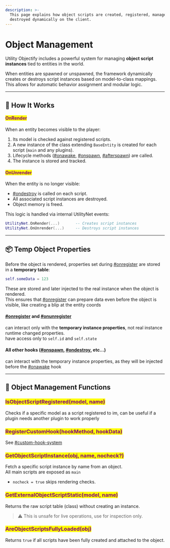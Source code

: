 ```yaml
---
description: >-
  This page explains how object scripts are created, registered, managed, and
  destroyed dynamically on the client.
---
```


# Object Management

Utility Objectify includes a powerful system for managing **object script instances** tied to entities in the world.

When entities are spawned or unspawned, the framework dynamically creates or destroys script instances based on model-to-class mappings. This allows for automatic behavior assignment and modular logic.

***

## 🧠 How It Works

#### <mark style="color:purple;">OnRender</mark>

When an entity becomes visible to the player:

1. Its model is checked against registered scripts.
2. A new instance of the class extending `BaseEntity` is created for each script (`main` and any plugins).
3. Lifecycle methods ([#onawake](../shared/hooks.md#onawake "mention"), [#onspawn](../shared/hooks.md#onspawn "mention"), [#afterspawn](../shared/hooks.md#afterspawn "mention")) are called.
4. The instance is stored and tracked.

#### <mark style="color:purple;">OnUnrender</mark>

When the entity is no longer visible:

* [#ondestroy](../shared/hooks.md#ondestroy "mention") is called on each script.
* All associated script instances are destroyed.
* Object memory is freed.

This logic is handled via internal UtilityNet events:

```lua
UtilityNet.OnRender(...)       -- Creates script instances
UtilityNet.OnUnrender(...)     -- Destroys script instances
```

***

## 📦 Temp Object Properties

Before the object is rendered, properties set during [#onregister](../shared/hooks.md#onregister "mention") are stored in a **temporary table**:

```lua
self.someData = 123
```

These are stored and later injected to the real instance when the object is rendered.\
This ensures that [#onregister](../shared/hooks.md#onregister "mention") can prepare data even before the object is visible, like creating a blip at the entity coords

#### [#onregister](../shared/hooks.md#onregister "mention") and [#onunregister](../shared/hooks.md#onunregister "mention")

can interact only with the **temporary instance properties**, not real instance runtime changed properties.\
have access only to `self.id` and `self.state`

#### All other hooks ([#onspawn](../shared/hooks.md#onspawn "mention"), [#ondestroy](../shared/hooks.md#ondestroy "mention"), etc...)

can interact with the temporary instance properties, as they will be injected before the [#onawake](../shared/hooks.md#onawake "mention") hook

***

## 🔎 Object Management Functions

### <mark style="color:purple;">IsObjectScriptRegistered(model, name)</mark>

Checks if a specific model as a script registered to im, can be useful if a plugin needs another plugin to work properly

### <mark style="color:purple;">RegisterCustomHook(hookMethod, hookData)</mark>

See [#custom-hook-system](framework.md#custom-hook-system "mention")

### <mark style="color:purple;">GetObjectScriptInstance(obj, name, nocheck?)</mark>

Fetch a specific script instance by name from an object.\
All main scripts are exposed as `main`

* `nocheck = true` skips rendering checks.

### <mark style="color:purple;">GetExternalObjectScriptStatic(model, name)</mark>

Returns the raw script table (class) without creating an instance.

> ⚠️ This is unsafe for live operations, use for inspection only.

### <mark style="color:purple;">AreObjectScriptsFullyLoaded(obj)</mark>

Returns `true` if all scripts have been fully created and attached to the object.
